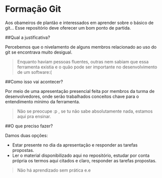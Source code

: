 # Formação Git

Aos obameiros de plantão e interessados em aprender sobre o básico de git... Esse repositório deve oferecer um bom ponto de partida.

##Qual a justificativa?

Percebemos que o nivelamento de alguns membros relacionado ao uso do git se encontrava muito desigual.
>Enquanto haviam pessoas fluentes, outras nem sabiam que essa ferramenta existia e o quão pode ser importante no desenvolvimento de um software:(

##Como isso vai acontecer?

Por meio de uma apresentação presencial feita por membros da turma de desenvolvedores, onde serão trabalhados conceitos chave para o entendimento mínimo da ferramenta.
> Não se preocupe :p , se tu não sabe absolutamente nada, estamos aqui pra ensinar.

##O que preciso fazer?

Damos duas opções:
- Estar presente no dia da apresentação e responder as tarefas propostas.
- Ler o material disponibilizado aqui no repositório, estudar por conta própria os termos aqui citados e claro, responder as tarefas propostas.
> Não há aprendizado sem prática e.e

